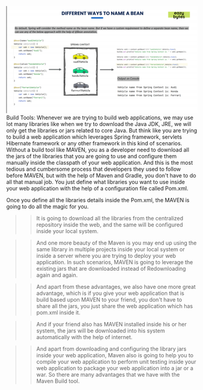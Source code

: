 
![](image/diffwaystonamebean.png)
Build Tools:
Whenever we are trying to build web applications, we may use lot many libraries like when we try to
download the Java JDK, JRE, we will only get the libraries or jars related to core Java.
But think like you are trying to build a web application which leverages Spring framework, servlets
Hibernate framework or any other framework in this kind of scenarios.
Without a build tool like MAVEN, you as a developer need to download all the jars of the libraries
that you are going to use and configure them manually inside the classpath of your web application.
And this is the most tedious and cumbersome process that developers they used to follow before MAVEN,
but with the help of Maven and Gradle, you don't have to do all that manual job.
You just define what libraries you want to use inside your web application with the help of a configuration
file called Pom.xml.

Once you define all the libraries details inside the Pom.xml, the MAVEN is going to do all the magic
for you.

> > It is going to download all the libraries from the centralized repository inside the web, and the same
> > will be configured inside your local system.

> > And one more beauty of the Maven is you may end up using the same library in multiple projects inside
> > your local system or inside a server where you are trying to deploy your web application.
> > In such scenarios, MAVEN is going to leverage the existing jars that are downloaded instead of Redownloading
> > again and again.

> > And apart from these advantages, we also have one more great advantage, which is if you give your
> > web application that is build based upon MAVEN to your friend, you don't have to share all the jars,
> > you just share the web application which has pom.xml inside it.

> > And if your friend also has MAVEN installed inside his or her system, the jars will be downloaded into
> > his system automatically with the help of internet.

> > And apart from downloading and configuring the library jars inside your web application, Maven also
> > is going to help you to compile your web application to perform unit testing inside your web application
> > to package your web application into a jar or a war.
> > So there are many advantages that we have with the Maven Build tool.
